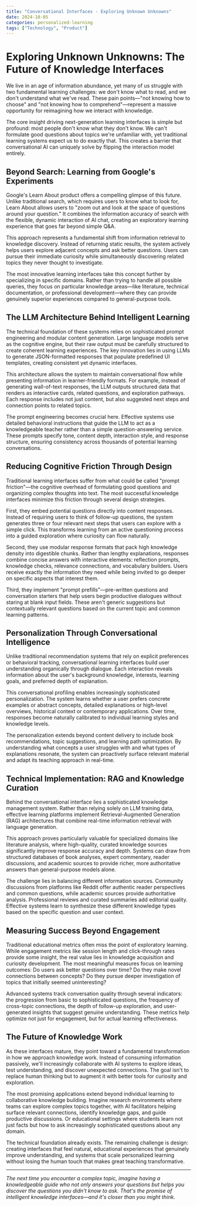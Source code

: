 ```yaml
---
title: "Conversational Interfaces - Exploring Unknown Unknowns"
date: 2024-10-05
categories: personalized-learning
tags: ["Technology", "Product"]
---
```

# Exploring Unknown Unknowns: The Future of Knowledge Interfaces

We live in an age of information abundance, yet many of us struggle with two fundamental learning challenges: we don't know what to read, and we don't understand what we've read. These pain points—"not knowing how to choose" and "not knowing how to comprehend"—represent a massive opportunity for reimagining how we interact with knowledge.

The core insight driving next-generation learning interfaces is simple but profound: most people don't know what they don't know. We can't formulate good questions about topics we're unfamiliar with, yet traditional learning systems expect us to do exactly that. This creates a barrier that conversational AI can uniquely solve by flipping the interaction model entirely.

## Beyond Search: Learning from Google's Experiments

Google's Learn About product offers a compelling glimpse of this future. Unlike traditional search, which requires users to know what to look for, Learn About allows users to "zoom out and look at the space of questions around your question." It combines the information accuracy of search with the flexible, dynamic interaction of AI chat, creating an exploratory learning experience that goes far beyond simple Q&A.

This approach represents a fundamental shift from information retrieval to knowledge discovery. Instead of returning static results, the system actively helps users explore adjacent concepts and ask better questions. Users can pursue their immediate curiosity while simultaneously discovering related topics they never thought to investigate.

The most innovative learning interfaces take this concept further by specializing in specific domains. Rather than trying to handle all possible queries, they focus on particular knowledge areas—like literature, technical documentation, or professional development—where they can provide genuinely superior experiences compared to general-purpose tools.

## The LLM Architecture Behind Intelligent Learning

The technical foundation of these systems relies on sophisticated prompt engineering and modular content generation. Large language models serve as the cognitive engine, but their raw output must be carefully structured to create coherent learning experiences. The key innovation lies in using LLMs to generate JSON-formatted responses that populate predefined UI templates, creating consistent yet dynamic interfaces.

This architecture allows the system to maintain conversational flow while presenting information in learner-friendly formats. For example, instead of generating wall-of-text responses, the LLM outputs structured data that renders as interactive cards, related questions, and exploration pathways. Each response includes not just content, but also suggested next steps and connection points to related topics.

The prompt engineering becomes crucial here. Effective systems use detailed behavioral instructions that guide the LLM to act as a knowledgeable teacher rather than a simple question-answering service. These prompts specify tone, content depth, interaction style, and response structure, ensuring consistency across thousands of potential learning conversations.

## Reducing Cognitive Friction Through Design

Traditional learning interfaces suffer from what could be called "prompt friction"—the cognitive overhead of formulating good questions and organizing complex thoughts into text. The most successful knowledge interfaces minimize this friction through several design strategies.

First, they embed potential questions directly into content responses. Instead of requiring users to think of follow-up questions, the system generates three or four relevant next steps that users can explore with a simple click. This transforms learning from an active questioning process into a guided exploration where curiosity can flow naturally.

Second, they use modular response formats that pack high knowledge density into digestible chunks. Rather than lengthy explanations, responses combine concise answers with interactive elements: reflection prompts, knowledge checks, relevance connections, and vocabulary builders. Users receive exactly the information they need while being invited to go deeper on specific aspects that interest them.

Third, they implement "prompt prefills"—pre-written questions and conversation starters that help users begin productive dialogues without staring at blank input fields. These aren't generic suggestions but contextually relevant questions based on the current topic and common learning patterns.

## Personalization Through Conversational Intelligence

Unlike traditional recommendation systems that rely on explicit preferences or behavioral tracking, conversational learning interfaces build user understanding organically through dialogue. Each interaction reveals information about the user's background knowledge, interests, learning goals, and preferred depth of explanation.

This conversational profiling enables increasingly sophisticated personalization. The system learns whether a user prefers concrete examples or abstract concepts, detailed explanations or high-level overviews, historical context or contemporary applications. Over time, responses become naturally calibrated to individual learning styles and knowledge levels.

The personalization extends beyond content delivery to include book recommendations, topic suggestions, and learning path optimization. By understanding what concepts a user struggles with and what types of explanations resonate, the system can proactively surface relevant material and adapt its teaching approach in real-time.

## Technical Implementation: RAG and Knowledge Curation

Behind the conversational interface lies a sophisticated knowledge management system. Rather than relying solely on LLM training data, effective learning platforms implement Retrieval-Augmented Generation (RAG) architectures that combine real-time information retrieval with language generation.

This approach proves particularly valuable for specialized domains like literature analysis, where high-quality, curated knowledge sources significantly improve response accuracy and depth. Systems can draw from structured databases of book analyses, expert commentary, reader discussions, and academic sources to provide richer, more authoritative answers than general-purpose models alone.

The challenge lies in balancing different information sources. Community discussions from platforms like Reddit offer authentic reader perspectives and common questions, while academic sources provide authoritative analysis. Professional reviews and curated summaries add editorial quality. Effective systems learn to synthesize these different knowledge types based on the specific question and user context.

## Measuring Success Beyond Engagement

Traditional educational metrics often miss the point of exploratory learning. While engagement metrics like session length and click-through rates provide some insight, the real value lies in knowledge acquisition and curiosity development. The most meaningful measures focus on learning outcomes: Do users ask better questions over time? Do they make novel connections between concepts? Do they pursue deeper investigation of topics that initially seemed uninteresting?

Advanced systems track conversation quality through several indicators: the progression from basic to sophisticated questions, the frequency of cross-topic connections, the depth of follow-up exploration, and user-generated insights that suggest genuine understanding. These metrics help optimize not just for engagement, but for actual learning effectiveness.

## The Future of Knowledge Work

As these interfaces mature, they point toward a fundamental transformation in how we approach knowledge work. Instead of consuming information passively, we'll increasingly collaborate with AI systems to explore ideas, test understanding, and discover unexpected connections. The goal isn't to replace human thinking but to augment it with better tools for curiosity and exploration.

The most promising applications extend beyond individual learning to collaborative knowledge building. Imagine research environments where teams can explore complex topics together, with AI facilitators helping surface relevant connections, identify knowledge gaps, and guide productive discussions. Or educational settings where students learn not just facts but how to ask increasingly sophisticated questions about any domain.

The technical foundation already exists. The remaining challenge is design: creating interfaces that feel natural, educational experiences that genuinely improve understanding, and systems that scale personalized learning without losing the human touch that makes great teaching transformative.

---

*The next time you encounter a complex topic, imagine having a knowledgeable guide who not only answers your questions but helps you discover the questions you didn't know to ask. That's the promise of intelligent knowledge interfaces—and it's closer than you might think.*